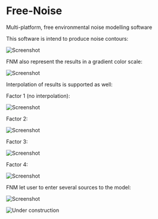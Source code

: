 # Free-Noise
Multi-platform, free environmental noise modelling software  

This software is intend to produce noise contours:

![Screenshot](https://raw.githubusercontent.com/christian-mv/Free-Noise-Map/master/screenshoots/contourAreas.png)


FNM also represent the results in a gradient color scale:

![Screenshot](https://raw.githubusercontent.com/christian-mv/Free-Noise-Map/master/screenshoots/raster_test.png)


Interpolation of results is supported as well:

Factor 1 (no interpolation):


![Screenshot](https://raw.githubusercontent.com/christian-mv/Free-Noise-Map/master/screenshoots/interpolation1.png)

Factor 2:

![Screenshot](https://raw.githubusercontent.com/christian-mv/Free-Noise-Map/master/screenshoots/interpolation2.png)

Factor 3:

![Screenshot](https://raw.githubusercontent.com/christian-mv/Free-Noise-Map/master/screenshoots/interpolation3.png)

Factor 4:

![Screenshot](https://raw.githubusercontent.com/christian-mv/Free-Noise-Map/master/screenshoots/interpolation4.png)



FNM let user to enter several sources to the model:

![Screenshot](https://raw.githubusercontent.com/christian-mv/Free-Noise-Map/master/screenshoots/contourAreas.png)





![Under construction](https://pngimg.com/uploads/under_construction/under_construction_PNG46.png)
